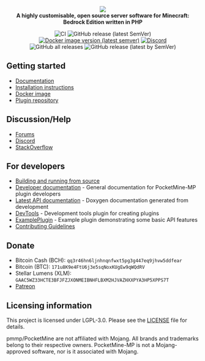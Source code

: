 <p align="center">
	<a href="https://pmmp.io"><img src="http://cdn.pocketmine.net/img/PocketMine-MP-h.png"></img></a><br>
	<b>A highly customisable, open source server software for Minecraft: Bedrock Edition written in PHP</b>
</p>

<p align="center">
	<img src="https://github.com/pmmp/PocketMine-MP/workflows/CI/badge.svg" alt="CI" />
	<img alt="GitHub release (latest SemVer)" src="https://img.shields.io/github/v/release/pmmp/PocketMine-MP?label=release&sort=semver">
	<a href="https://hub.docker.com/r/pmmp/pocketmine-mp"><img src="https://img.shields.io/docker/v/pmmp/pocketmine-mp?logo=docker&label=image" alt="Docker image version (latest semver)" /></a>
	<a href="https://discord.gg/bmSAZBG"><img src="https://img.shields.io/discord/373199722573201408?label=discord&color=7289DA&logo=discord" alt="Discord" /></a>
	<br>
	<img alt="GitHub all releases" src="https://img.shields.io/github/downloads/pmmp/PocketMine-MP/total?label=downloads%40total">
	<img alt="GitHub release (latest by SemVer)" src="https://img.shields.io/github/downloads/pmmp/PocketMine-MP/latest/total">
</p>

## Getting started
- [Documentation](http://pmmp.readthedocs.org/)
- [Installation instructions](https://pmmp.readthedocs.io/en/rtfd/installation.html)
- [Docker image](https://hub.docker.com/r/pmmp/pocketmine-mp)
- [Plugin repository](https://poggit.pmmp.io/plugins)

## Discussion/Help
- [Forums](https://forums.pmmp.io/)
- [Discord](https://discord.gg/bmSAZBG)
- [StackOverflow](https://stackoverflow.com/tags/pocketmine)

## For developers
 * [Building and running from source](BUILDING.md)
 * [Developer documentation](https://devdoc.pmmp.io) - General documentation for PocketMine-MP plugin developers
 * [Latest API documentation](https://jenkins.pmmp.io/job/PocketMine-MP-doc/doxygen/) - Doxygen documentation generated from development
 * [DevTools](https://github.com/pmmp/DevTools/) - Development tools plugin for creating plugins
 * [ExamplePlugin](https://github.com/pmmp/ExamplePlugin/) - Example plugin demonstrating some basic API features
 * [Contributing Guidelines](CONTRIBUTING.md)

## Donate
- Bitcoin Cash (BCH): `qq3r46hn6ljnhnqnfwxt5pg3g447eq9jhvw5ddfear`
- Bitcoin (BTC): `171u8K9e4FtU6j3e5sqNoxKUgEw9qWQdRV`
- Stellar Lumens (XLM): `GAAC5WZ33HCTE3BFJFZJXONMEIBNHFLBXM2HJVAZHXXPYA3HP5XPPS7T`
- [Patreon](https://www.patreon.com/pocketminemp)

## Licensing information
This project is licensed under LGPL-3.0. Please see the [LICENSE](/LICENSE) file for details.

pmmp/PocketMine are not affiliated with Mojang. All brands and trademarks belong to their respective owners. PocketMine-MP is not a Mojang-approved software, nor is it associated with Mojang.
